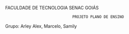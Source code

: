 FACULDADE DE TECNOLOGIA SENAC GOIÁS

                                  PROJETO PLANO DE ENSINO
Grupo: Arley Alex, Marcelo, Samily
